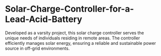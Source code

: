 # Solar-Charge-Controller-for-a-Lead-Acid-Battery
Developed as a varsity project, this solar charge controller serves the unique needs of individuals residing in remote areas. The controller efficiently manages solar energy, ensuring a reliable and sustainable power source in off-grid environments.
